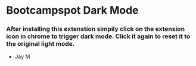 # Bootcampspot Dark Mode

### After installing this extenstion simpily click on the extension icon in chrome to trigger dark mode.  Click it again to reset it to the original light mode.

- Jay M